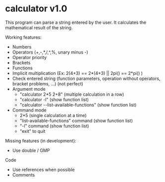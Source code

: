 # calculator v1.0

This program can parse a string entered by the user. It calculates the mathematical result of the string.

Working features:
- Numbers
- Operators (+,-,*,/,^,%, unary minus -)
- Operator priority
- Brackets
- Functions
- Implicit multiplication (Ex: 2(4+3) == 2*(4+3) || 2pi() == 2*pi() )
- Check entered string (function parameters, operation without operators, bracket problems, ...) (not perfect)
- Argument mode
  * "calculator 2*5 2+8" (multiple calculation in a row)
  * "calculator -l" (show function list)
  * "calculator --list-available-functions" (show function list)
- Command mode
  * 2*5 (single calculation at a time)
  * "list-available-functions" command (show function list)
  * "-l" command (show function list)
  * "exit" to quit

Missing features (in development):
- Use double / GMP

Code
- Use references when possible
- Comments
